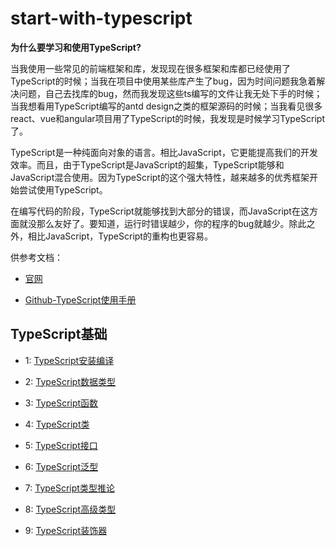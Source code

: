 # start-with-typescript

**为什么要学习和使用TypeScript?**

当我使用一些常见的前端框架和库，发现现在很多框架和库都已经使用了TypeScript的时候；当我在项目中使用某些库产生了bug，因为时间问题我急着解决问题，自己去找库的bug，然而我发现这些ts编写的文件让我无处下手的时候；当我想看用TypeScript编写的antd design之类的框架源码的时候；当我看见很多react、vue和angular项目用了TypeScript的时候，我发现是时候学习TypeScript了。

TypeScript是一种纯面向对象的语言。相比JavaScript，它更能提高我们的开发效率。而且，由于TypeScript是JavaScript的超集，TypeScript能够和JavaScript混合使用。因为TypeScript的这个强大特性，越来越多的优秀框架开始尝试使用TypeScript。

在编写代码的阶段，TypeScript就能够找到大部分的错误，而JavaScript在这方面就没那么友好了。要知道，运行时错误越少，你的程序的bug就越少。除此之外，相比JavaScript，TypeScript的重构也更容易。

供参考文档：

* [官网](https://www.tslang.cn/docs/home.html)

* [Github-TypeScript使用手册](https://github.com/zhongsp/TypeScript)

## TypeScript基础

* 1: [TypeScript安装编译](https://github.com/dzfrontend/start-with-typescript/tree/master/1.TypeScript安装编译/)

* 2: [TypeScript数据类型](https://github.com/dzfrontend/start-with-typescript/tree/master/2.TypeScript数据类型/)

* 3: [TypeScript函数](https://github.com/dzfrontend/start-with-typescript/tree/master/3.TypeScript函数/)

* 4: [TypeScript类](https://github.com/dzfrontend/start-with-typescript/tree/master/4.TypeScript类/)

* 5: [TypeScript接口](https://github.com/dzfrontend/start-with-typescript/tree/master/5.TypeScript接口/)

* 6: [TypeScript泛型](https://github.com/dzfrontend/start-with-typescript/tree/master/6.TypeScript泛型/)

* 7: [TypeScript类型推论](https://github.com/dzfrontend/start-with-typescript/tree/master/7.TypeScript类型推论/)

* 8: [TypeScript高级类型](https://github.com/dzfrontend/start-with-typescript/tree/master/8.TypeScript高级类型/)

* 9: [TypeScript装饰器](https://github.com/dzfrontend/start-with-typescript/tree/master/9.TypeScript装饰器/)